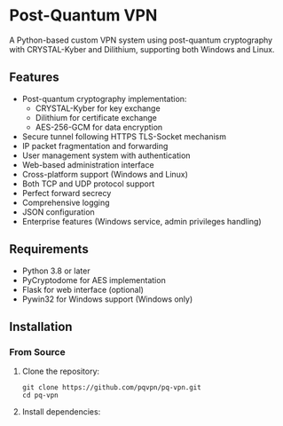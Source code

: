 # Post-Quantum VPN

A Python-based custom VPN system using post-quantum cryptography with CRYSTAL-Kyber and Dilithium, supporting both Windows and Linux.

## Features

- Post-quantum cryptography implementation:
  - CRYSTAL-Kyber for key exchange
  - Dilithium for certificate exchange
  - AES-256-GCM for data encryption
- Secure tunnel following HTTPS TLS-Socket mechanism
- IP packet fragmentation and forwarding
- User management system with authentication
- Web-based administration interface
- Cross-platform support (Windows and Linux)
- Both TCP and UDP protocol support
- Perfect forward secrecy
- Comprehensive logging
- JSON configuration
- Enterprise features (Windows service, admin privileges handling)

## Requirements

- Python 3.8 or later
- PyCryptodome for AES implementation
- Flask for web interface (optional)
- Pywin32 for Windows support (Windows only)

## Installation

### From Source

1. Clone the repository:
   ```
   git clone https://github.com/pqvpn/pq-vpn.git
   cd pq-vpn
   ```

2. Install dependencies:
   